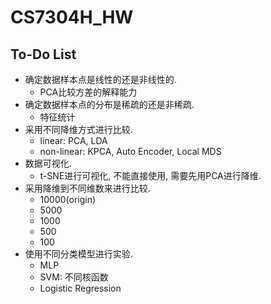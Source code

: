 # CS7304H_HW

## To-Do List

- 确定数据样本点是线性的还是非线性的.
  - PCA比较方差的解释能力
- 确定数据样本点的分布是稀疏的还是非稀疏.
  - 特征统计
- 采用不同降维方式进行比较.
  - linear: PCA, LDA
  - non-linear: KPCA, Auto Encoder, Local MDS
- 数据可视化.
  - t-SNE进行可视化, 不能直接使用, 需要先用PCA进行降维.
- 采用降维到不同维数来进行比较.
  - 10000(origin)
  - 5000
  - 1000
  - 500
  - 100
- 使用不同分类模型进行实验.
  - MLP
  - SVM: 不同核函数
  - Logistic Regression
